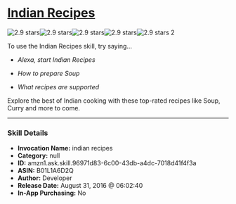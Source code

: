 # [Indian Recipes](http://alexa.amazon.com/#skills/amzn1.ask.skill.96971d83-6c00-43db-a4dc-7018d41f4f3a)
![2.9 stars](../../images/ic_star_black_18dp_1x.png)![2.9 stars](../../images/ic_star_black_18dp_1x.png)![2.9 stars](../../images/ic_star_half_black_18dp_1x.png)![2.9 stars](../../images/ic_star_border_black_18dp_1x.png)![2.9 stars](../../images/ic_star_border_black_18dp_1x.png) 2

To use the Indian Recipes skill, try saying...

* *Alexa, start Indian Recipes*

* *How to prepare Soup*

* *What recipes are supported*

Explore the best of Indian cooking with these top-rated recipes like Soup, Curry and more to come.

***

### Skill Details

* **Invocation Name:** indian recipes
* **Category:** null
* **ID:** amzn1.ask.skill.96971d83-6c00-43db-a4dc-7018d41f4f3a
* **ASIN:** B01L1A6D2Q
* **Author:** Developer
* **Release Date:** August 31, 2016 @ 06:02:40
* **In-App Purchasing:** No
